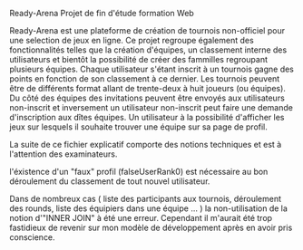 Ready-Arena
Projet de fin d'étude formation Web

Ready-Arena est une plateforme de création de tournois non-officiel pour une selection de jeux en ligne. Ce projet regroupe également des fonctionnalités telles que la création d'équipes, un classement interne des utilisateurs et bientôt la possibilité de créer des fammilles regroupant plusieurs équipes. Chaque utilisateur s'étant inscrit à un tournois gagne des points en fonction de son classement à ce dernier. Les tournois peuvent être de différents format allant de trente-deux à huit joueurs (ou équipes). Du côté des équipes des invitations peuvent être envoyés aux utilisateurs non-inscrit et inversement un utilisateur non-inscrit peut faire une demande d'inscription aux dîtes équipes. Un utilisateur à la possibilité d'afficher les jeux sur lesquels il souhaite trouver une équipe sur sa page de profil.

La suite de ce fichier explicatif comporte des notions techniques et est à l'attention des examinateurs.

l'éxistence d'un "faux" profil (falseUserRank0) est nécessaire au bon déroulement du classement de tout nouvel utilisateur.

Dans de nombreux cas ( liste des participants aux tournois, déroulement des rounds, liste des équipiers dans une équipe ... ) la non-utilisation de la notion d'"INNER JOIN" à été une erreur. Cependant il m'aurait été trop fastidieux de revenir sur mon modèle de développement après en avoir pris conscience.